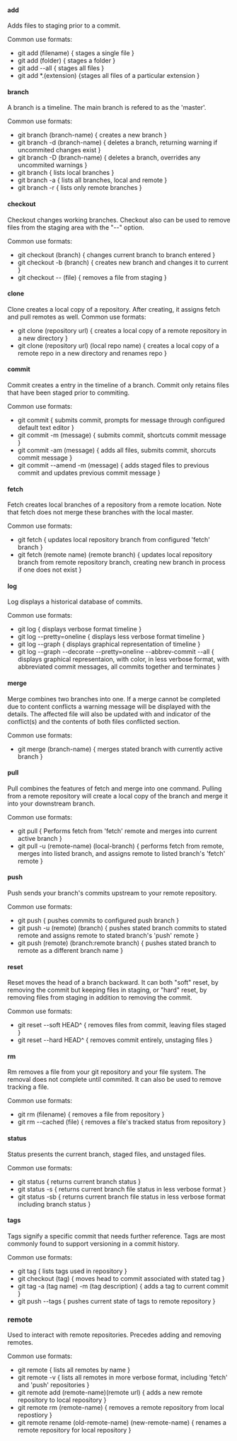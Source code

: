 #### add
Adds files to staging prior to a commit.  

Common use formats:
- git add (filename) { stages a single file }
- git add (folder) { stages a folder }
- git add --all { stages all files }
- git add *.(extension) {stages all files of a particular extension }

#### branch
A branch is a timeline. The main branch is refered to as the 'master'.

Common use formats:
- git branch (branch-name) { creates a new branch }
- git branch -d (branch-name) { deletes a branch, returning warning if uncommited changes exist }
- git branch -D (branch-name) { deletes a branch, overrides any uncommited warnings }
- git branch { lists local branches }
- git branch -a { lists all branches, local and remote }
- git branch -r { lists only remote branches }

#### checkout
Checkout changes working branches. Checkout also can be used to remove files from the staging area with the "--" option.

Common use formats:
- git checkout (branch) { changes current branch to branch entered }
- git checkout -b (branch) { creates new branch and changes it to current }
- git checkout -- (file) { removes a file from staging }

#### clone
Clone creates a local copy of a repository. After creating, it assigns fetch and pull remotes as well.
Common use formats:
- git clone (repository url) { creates a local copy of a remote repository in a new directory }
- git clone (repository url) (local repo name) { creates a local copy of a remote repo in a new directory and renames repo }

#### commit
Commit creates a entry in the timeline of a branch. Commit only retains files that have been staged prior to commiting.

Common use formats:
- git commit { submits commit, prompts for message through configured default text editor }
- git commit -m (message) { submits commit, shortcuts commit message }
- git commit -am (message) { adds all files, submits commit, shorcuts commit message }
- git commit --amend -m (message) { adds staged files to previous commit and updates previous commit message }

#### fetch
Fetch creates local branches of a repository from a remote location. Note that fetch does not merge these branches with the local master.

Common use formats:
- git fetch { updates local repository branch from configured 'fetch' branch }
- git fetch (remote name) (remote branch) { updates local repository branch from remote repository branch, creating new branch in process if one does not exist }

#### log
Log displays a historical database of commits.

Common use formats:
- git log { displays verbose format timeline }
- git log --pretty=oneline { displays less verbose format timeline }
- git log --graph { displays graphical representation of timeline }
- git log --graph --decorate --pretty=oneline --abbrev-commit --all { displays graphical representaion, with color, in less verbose format, with abbreviated commit messages, all commits together and terminates }

#### merge
Merge combines two branches into one. If a merge cannot be completed due to content conflicts a warning message will be displayed with the details. The affected file will also be updated with and indicator of the conflict(s) and the contents of both files conflicted section.

Common use formats:
- git merge (branch-name) { merges stated branch with currently active branch }

#### pull
Pull combines the features of fetch and merge into one command. Pulling from a remote repository will create a local copy of the branch and merge it into your downstream branch.

Common use formats:
- git pull { Performs fetch from 'fetch' remote and merges into current active branch }
- git pull -u (remote-name) (local-branch) { performs fetch from remote, merges into listed branch, and assigns remote to listed branch's 'fetch' remote }

#### push
Push sends your branch's commits upstream to your remote repository.

Common use formats:
- git push { pushes commits to configured push branch }
- git push -u (remote) (branch) { pushes stated branch commits to stated remote and assigns remote to stated branch's 'push' remote }
- git push (remote) (branch:remote branch) { pushes stated branch to remote as a different branch name }

#### reset
Reset moves the head of a branch backward. It can both "soft" reset, by removing the commit but keeping files in staging, or "hard" reset, by removing files from staging in addition to removing the commit.

Common use formats:
- git reset --soft HEAD^ { removes files from commit, leaving files staged }
- git reset --hard HEAD^ { removes commit entirely, unstaging files }

#### rm
Rm removes a file from your git repository and your file system. The removal does not complete until commited. It can also be used to remove tracking a file.

Common use formats:
- git rm (filename) { removes a file from repository }
- git rm --cached (file) { removes a file's tracked status from repository }

#### status
Status presents the current branch, staged files, and unstaged files.

Common use formats:
- git status { returns current branch status }
- git status -s { returns current branch file status in less verbose format } 
- git status -sb { returns current branch file status in less verbose format including branch status }

#### tags
Tags signify a specific commit that needs further reference. Tags are most commonly found to support versioning in a commit history.

Common use formats:
- git tag { lists tags used in repository }
- git checkout (tag) { moves head to commit associated with stated tag }
- git tag -a (tag name) -m (tag description) { adds a tag to current commit }
- git push --tags { pushes current state of tags to remote repository }

### remote
Used to interact with remote repositories. Precedes adding and removing remotes.

Common use formats:
- git remote { lists all remotes by name }
- git remote -v { lists all remotes in more verbose format, including 'fetch' and 'push' repositories }
- git remote add (remote-name)(remote url) { adds a new remote repository to local repository }
- git remote rm (remote-name) { removes a remote repository from local repostiory }
- git remote rename (old-remote-name) (new-remote-name) { renames a remote repository for local repository }
